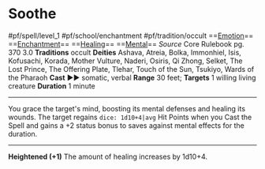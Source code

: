 # Soothe
#pf/spell/level_1 #pf/school/enchantment #pf/tradition/occult
==[Emotion](../../../Traits/Emotion.md)== ==[Enchantment](../../../Traits/Enchantment.md)== ==[Healing](../../../Traits/Healing.md)== ==[Mental](../../../Traits/Mental.md)==
*Source* Core Rulebook pg. 370 3.0
**Traditions** occult
**Deities** Ashava, Atreia, Bolka, Immonhiel, Isis, Kofusachi, Korada, Mother Vulture, Naderi, Osiris, Qi Zhong, Selket, The Lost Prince, The Offering Plate, Tlehar, Touch of the Sun, Tsukiyo, Wards of the Pharaoh
**Cast** ►► somatic, verbal
**Range** 30 feet; **Targets** 1 willing living creature
**Duration** 1 minute

---
You grace the target's mind, boosting its mental defenses and healing its wounds. The target regains `dice: 1d10+4|avg` Hit Points when you Cast the Spell and gains a +2 status bonus to saves against mental effects for the duration.

<hr>

**Heightened (+1)** The amount of healing increases by 1d10+4.
